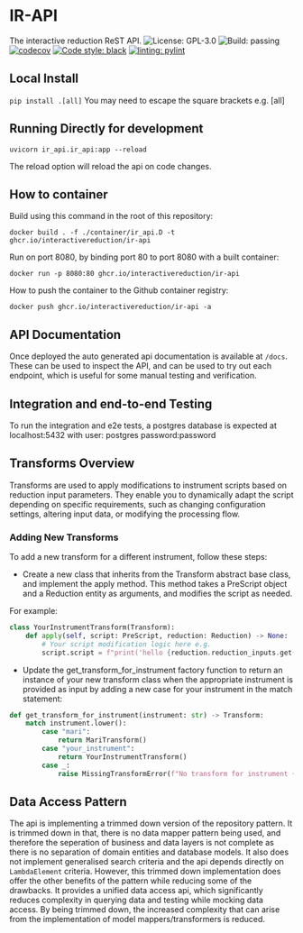 # IR-API
The interactive reduction ReST API.
![License: GPL-3.0](https://img.shields.io/github/license/InteractiveReduction/run-detection)
![Build: passing](https://img.shields.io/github/actions/workflow/status/interactivereduction/IR-API/tests.yml?branch=main)
[![codecov](https://codecov.io/gh/interactivereduction/IR-API/branch/main/graph/badge.svg?token=XRJ1F7TEIT)](https://codecov.io/gh/interactivereduction/IR-API)
[![Code style: black](https://img.shields.io/badge/code%20style-black-000000.svg)](https://github.com/psf/black)
[![linting: pylint](https://img.shields.io/badge/linting-pylint-yellowgreen)](https://github.com/PyCQA/pylint)

## Local Install
`pip install .[all]`
You may need to escape the square brackets e.g. \[all\]

## Running Directly for development

```shell
uvicorn ir_api.ir_api:app --reload  
```

The reload option will reload the api on code changes.


## How to container

Build using this command in the root of this repository:

```shell
docker build . -f ./container/ir_api.D -t ghcr.io/interactivereduction/ir-api
```

Run on port 8080, by binding port 80 to port 8080 with a built container:
```shell
docker run -p 8080:80 ghcr.io/interactivereduction/ir-api
```

How to push the container to the Github container registry:
```shell
docker push ghcr.io/interactivereduction/ir-api -a
```

## API Documentation
Once deployed the auto generated api documentation is available at `/docs`. These can be used to inspect the API, and
can be used to try out each endpoint, which is useful for some manual testing and verification.

## Integration and end-to-end Testing
To run the integration and e2e tests, a postgres database is expected at localhost:5432 with user: postgres 
password:password

## Transforms Overview

Transforms are used to apply modifications to instrument scripts based on reduction input parameters. They enable you to
dynamically adapt the script depending on specific requirements, such as changing configuration settings, altering input
data, or modifying the processing flow.

### Adding New Transforms

To add a new transform for a different instrument, follow these steps:
  - Create a new class that inherits from the Transform abstract base class, and implement the apply method. This method
takes a PreScript object and a Reduction entity as arguments, and modifies the script as needed. 

For example:

```python
class YourInstrumentTransform(Transform):
    def apply(self, script: PreScript, reduction: Reduction) -> None:
        # Your script modification logic here e.g.
        script.script = f"print('hello {reduction.reduction_inputs.get('user', 'world')}')"
```
  - Update the get_transform_for_instrument factory function to return an instance of your new transform class when the 
appropriate instrument is provided as input by adding a new case for your instrument in the match statement:

```python
def get_transform_for_instrument(instrument: str) -> Transform:
    match instrument.lower():
        case "mari":
            return MariTransform()
        case "your_instrument":
            return YourInstrumentTransform()
        case _:
            raise MissingTransformError(f"No transform for instrument {instrument}")
```

## Data Access Pattern
The api is implementing a trimmed down version of the repository pattern. It is trimmed down in that, there is no data
mapper pattern being used, and therefore the seperation of business and data layers is not complete as there is no
separation of domain entities and database models. It also does not implement generalised search criteria and the api 
depends directly on `LambdaElement` criteria.
However, this trimmed down implementation does offer the other benefits of the pattern while reducing some of the 
drawbacks. It provides a unified data access api, which significantly reduces complexity in querying data and testing
while mocking data access. By being trimmed down, the increased complexity that can arise from the implementation of 
model mappers/transformers is reduced.  

